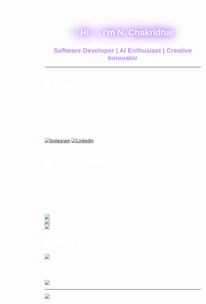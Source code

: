 <h1 align="center" style="color: #fff; font-family: 'Orbitron', sans-serif; animation: glow 2s ease-in-out infinite;">🌌 Hi 👋, I'm N. Chakridhar</h1>
<h2 align="center" style="color: #BB86FC; font-family: 'Orbitron', sans-serif; animation: pulse 2s ease-in-out infinite;">Software Developer | AI Enthusiast | Creative Innovator</h2>

---

# 💫 About Me:
<p style="color: #fff; font-family: 'Poppins', sans-serif;">
🔭 I’m currently working on Urban Edge Crm Solutions<br>👯 I’m looking to collaborate on erpnext<br>🌱 I’m currently learning Data Science<br>💬 Ask me about Mobile & Web Application<br>
</p>

## 🌐 Socials:
[![Instagram](https://img.shields.io/badge/Instagram-%23E4405F.svg?logo=Instagram&logoColor=white)](https://instagram.com/https://www.instagram.com/chakrinaidu___/) [![LinkedIn](https://img.shields.io/badge/LinkedIn-%230077B5.svg?logo=linkedin&logoColor=white)](https://linkedin.com/in/https://www.linkedin.com/in/n-chakridhar-624792232/) 

# 💻 Tech Stack:
<span style="color: #fff;">Your tech stack badges here with glowing effect</span>

# 📊 GitHub Stats:
![](https://github-readme-stats.vercel.app/api?username=Chakridhar2555&theme=radical&hide_border=false&include_all_commits=true&count_private=true)<br/>
![](https://github-readme-streak-stats.herokuapp.com/?user=Chakridhar2555&theme=radical&hide_border=false)<br/>
![](https://github-readme-stats.vercel.app/api/top-langs/?username=Chakridhar2555&theme=radical&hide_border=false&include_all_commits=true&count_private=true&layout=compact)

## 🏆 GitHub Trophies
![](https://github-profile-trophy.vercel.app/?username=Chakridhar2555&theme=onestar&no-frame=false&no-bg=false&margin-w=4)

### ✍️ Random Dev Quote
![](https://quotes-github-readme.vercel.app/api?type=horizontal&theme=radical)

---
[![](https://visitcount.itsvg.in/api?id=Chakridhar2555&icon=0&color=8)](https://visitcount.itsvg.in)

<!-- Galaxy background with CSS animation -->

<style>
  body {
    background: url('https://i.imgur.com/c2yH0w0.jpg') no-repeat center center fixed;
    background-size: cover;
    color: #fff;
  }

  @keyframes glow {
    0% { text-shadow: 0 0 10px #BB86FC, 0 0 20px #BB86FC, 0 0 30px #BB86FC, 0 0 40px #BB86FC, 0 0 50px #BB86FC; }
    100% { text-shadow: 0 0 20px #BB86FC, 0 0 30px #BB86FC, 0 0 40px #BB86FC, 0 0 50px #BB86FC, 0 0 60px #BB86FC; }
  }

  @keyframes pulse {
    0% { color: #BB86FC; }
    50% { color: #FF7F50; }
    100% { color: #BB86FC; }
  }

  .neon-button {
    background-color: #1f1f1f;
    border: none;
    color: white;
    padding: 15px 32px;
    text-align: center;
    font-size: 16px;
    margin: 4px 2px;
    cursor: pointer;
    border-radius: 4px;
    box-shadow: 0 0 20px #BB86FC, 0 0 30px #BB86FC, 0 0 40px #BB86FC;
    transition: 0.2s;
  }

  .neon-button:hover {
    box-shadow: 0 0 30px #FF7F50, 0 0 40px #FF7F50, 0 0 50px #FF7F50;
  }

  .floating-stars {
    position: absolute;
    width: 100%;
    height: 100%;
    top: 0;
    left: 0;
    background: transparent;
    z-index: 1;
    pointer-events: none;
  }

  .star {
    position: absolute;
    width: 2px;
    height: 2px;
    background: white;
    animation: star-float 5s infinite ease-in-out;
  }

  @keyframes star-float {
    0% { transform: translateY(0); }
    50% { transform: translateY(-200px); }
    100% { transform: translateY(0); }
  }
</style>

<div class="floating-stars">
  <div class="star" style="left: 10%; animation-duration: 4s;"></div>
  <div class="star" style="left: 30%; animation-duration: 3s;"></div>
  <div class="star" style="left: 50%; animation-duration: 5s;"></div>
  <div class="star" style="left: 70%; animation-duration: 2s;"></div>
</div>

